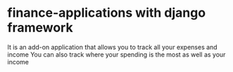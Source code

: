 # finance-applications with django framework
It is an add-on application that allows you to track all your expenses and income
You can also track where your spending is the most
as well as your income
